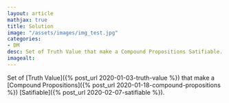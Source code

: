 ```yaml
---
layout: article
mathjax: true
title: Solution
image: "/assets/images/img_test.jpg"
categories:
- DM
desc: Set of Truth Value that make a Compound Propositions Satifiable. 
imagealt: 
---
```


Set of [Truth Value]({% post_url 2020-01-03-truth-value %}) that make a [Compound Propositions]({% post_url 2020-01-18-compound-propositions %}) [Satifiable]({% post_url 2020-02-07-satifiable %}).